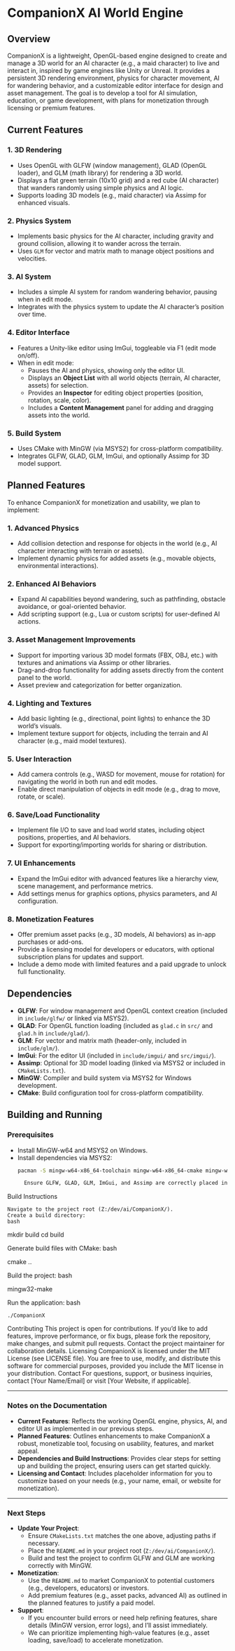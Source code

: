 # CompanionX AI World Engine

## Overview
CompanionX is a lightweight, OpenGL-based engine designed to create and manage a 3D world for an AI character (e.g., a maid character) to live and interact in, inspired by game engines like Unity or Unreal. It provides a persistent 3D rendering environment, physics for character movement, AI for wandering behavior, and a customizable editor interface for design and asset management. The goal is to develop a tool for AI simulation, education, or game development, with plans for monetization through licensing or premium features.

## Current Features
### 1. **3D Rendering**
   - Uses OpenGL with GLFW (window management), GLAD (OpenGL loader), and GLM (math library) for rendering a 3D world.
   - Displays a flat green terrain (10x10 grid) and a red cube (AI character) that wanders randomly using simple physics and AI logic.
   - Supports loading 3D models (e.g., maid character) via Assimp for enhanced visuals.

### 2. **Physics System**
   - Implements basic physics for the AI character, including gravity and ground collision, allowing it to wander across the terrain.
   - Uses `GLM` for vector and matrix math to manage object positions and velocities.

### 3. **AI System**
   - Includes a simple AI system for random wandering behavior, pausing when in edit mode.
   - Integrates with the physics system to update the AI character’s position over time.

### 4. **Editor Interface**
   - Features a Unity-like editor using ImGui, toggleable via F1 (edit mode on/off).
   - When in edit mode:
     - Pauses the AI and physics, showing only the editor UI.
     - Displays an **Object List** with all world objects (terrain, AI character, assets) for selection.
     - Provides an **Inspector** for editing object properties (position, rotation, scale, color).
     - Includes a **Content Management** panel for adding and dragging assets into the world.

### 5. **Build System**
   - Uses CMake with MinGW (via MSYS2) for cross-platform compatibility.
   - Integrates GLFW, GLAD, GLM, ImGui, and optionally Assimp for 3D model support.

## Planned Features
To enhance CompanionX for monetization and usability, we plan to implement:

### 1. **Advanced Physics**
   - Add collision detection and response for objects in the world (e.g., AI character interacting with terrain or assets).
   - Implement dynamic physics for added assets (e.g., movable objects, environmental interactions).

### 2. **Enhanced AI Behaviors**
   - Expand AI capabilities beyond wandering, such as pathfinding, obstacle avoidance, or goal-oriented behavior.
   - Add scripting support (e.g., Lua or custom scripts) for user-defined AI actions.

### 3. **Asset Management Improvements**
   - Support for importing various 3D model formats (FBX, OBJ, etc.) with textures and animations via Assimp or other libraries.
   - Drag-and-drop functionality for adding assets directly from the content panel to the world.
   - Asset preview and categorization for better organization.

### 4. **Lighting and Textures**
   - Add basic lighting (e.g., directional, point lights) to enhance the 3D world’s visuals.
   - Implement texture support for objects, including the terrain and AI character (e.g., maid model textures).

### 5. **User Interaction**
   - Add camera controls (e.g., WASD for movement, mouse for rotation) for navigating the world in both run and edit modes.
   - Enable direct manipulation of objects in edit mode (e.g., drag to move, rotate, or scale).

### 6. **Save/Load Functionality**
   - Implement file I/O to save and load world states, including object positions, properties, and AI behaviors.
   - Support for exporting/importing worlds for sharing or distribution.

### 7. **UI Enhancements**
   - Expand the ImGui editor with advanced features like a hierarchy view, scene management, and performance metrics.
   - Add settings menus for graphics options, physics parameters, and AI configuration.

### 8. **Monetization Features**
   - Offer premium asset packs (e.g., 3D models, AI behaviors) as in-app purchases or add-ons.
   - Provide a licensing model for developers or educators, with optional subscription plans for updates and support.
   - Include a demo mode with limited features and a paid upgrade to unlock full functionality.

## Dependencies
- **GLFW**: For window management and OpenGL context creation (included in `include/glfw/` or linked via MSYS2).
- **GLAD**: For OpenGL function loading (included as `glad.c` in `src/` and `glad.h` in `include/glad/`).
- **GLM**: For vector and matrix math (header-only, included in `include/glm/`).
- **ImGui**: For the editor UI (included in `include/imgui/` and `src/imgui/`).
- **Assimp**: Optional for 3D model loading (linked via MSYS2 or included in `CMakeLists.txt`).
- **MinGW**: Compiler and build system via MSYS2 for Windows development.
- **CMake**: Build configuration tool for cross-platform compatibility.

## Building and Running
### Prerequisites
- Install MinGW-w64 and MSYS2 on Windows.
- Install dependencies via MSYS2:
  ```bash
  pacman -S mingw-w64-x86_64-toolchain mingw-w64-x86_64-cmake mingw-w64-x86_64-glfw mingw-w64-x86_64-assimp

    Ensure GLFW, GLAD, GLM, ImGui, and Assimp are correctly placed in the include/ and src/ directories as described.

Build Instructions

    Navigate to the project root (Z:/dev/ai/CompanionX/).
    Create a build directory:
    bash

mkdir build
cd build

Generate build files with CMake:
bash

cmake ..

Build the project:
bash

mingw32-make

Run the application:
bash

    ./CompanionX

Contributing
This project is open for contributions. If you’d like to add features, improve performance, or fix bugs, please fork the repository, make changes, and submit pull requests. Contact the project maintainer for collaboration details.
Licensing
CompanionX is licensed under the MIT License (see LICENSE file). You are free to use, modify, and distribute this software for commercial purposes, provided you include the MIT license in your distribution.
Contact
For questions, support, or business inquiries, contact [Your Name/Email] or visit [Your Website, if applicable].


---

### Notes on the Documentation
- **Current Features**: Reflects the working OpenGL engine, physics, AI, and editor UI as implemented in our previous steps.
- **Planned Features**: Outlines enhancements to make CompanionX a robust, monetizable tool, focusing on usability, features, and market appeal.
- **Dependencies and Build Instructions**: Provides clear steps for setting up and building the project, ensuring users can get started quickly.
- **Licensing and Contact**: Includes placeholder information for you to customize based on your needs (e.g., your name, email, or website for monetization).

---

### Next Steps
- **Update Your Project**:
  - Ensure `CMakeLists.txt` matches the one above, adjusting paths if necessary.
  - Place the `README.md` in your project root (`Z:/dev/ai/CompanionX/`).
  - Build and test the project to confirm GLFW and GLM are working correctly with MinGW.
- **Monetization**:
  - Use the `README.md` to market CompanionX to potential customers (e.g., developers, educators) or investors.
  - Add premium features (e.g., asset packs, advanced AI) as outlined in the planned features to justify a paid model.
- **Support**:
  - If you encounter build errors or need help refining features, share details (MinGW version, error logs), and I’ll assist immediately.
  - We can prioritize implementing high-value features (e.g., asset loading, save/load) to accelerate monetization.
